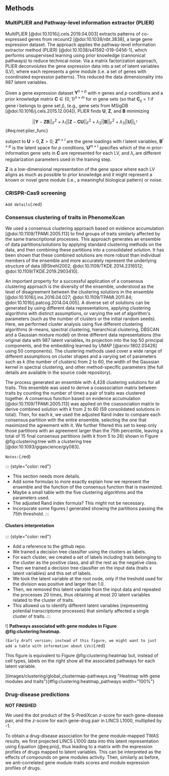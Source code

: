 ## Methods

### MultiPLIER and Pathway-level information extractor (PLIER)

MultiPLIER [@doi:10.1016/j.cels.2019.04.003] extracts patterns of co-expressed genes from recount2 [@doi:10.1038/nbt.3838], a large gene expression dataset.
The approach applies the pathway-level information extractor method (PLIER) [@doi:10.1038/s41592-019-0456-1], which performs unsupervised learning using prior knowledge (cannonical pathways) to reduce technical noise.
Via a matrix factorization approach, PLIER deconvolutes the gene expression data into a set of latent variables (LV), where each represents a gene module (i.e. a set of genes with coordinated expression patterns).
This reduced the data dimensionality into 987 latent variables.

Given a gene expression dataset $\mathbf{Y}^{n \times p}$ with $n$ genes and $p$ conditions and a prior knowledge matrix $\mathbf{C} \in \{0,1\}^{n \times m}$ for $m$ gene sets (so that $\mathbf{C}_{ij} = 1$ if gene $i$ belongs to gene set $j$), (e.g., gene sets from MSigDB [@doi:10.1016/j.cels.2015.12.004]), PLIER finds $\mathbf{U}$, $\mathbf{Z}$, and $\mathbf{B}$ minimizing

$$
||\mathbf{Y} - \mathbf{Z}\mathbf{B}||^{2}_{F} + \lambda_1 ||\mathbf{Z} - \mathbf{C}\mathbf{U}||^{2}_{F} + \lambda_2 ||\mathbf{B}||^{2}_{F} + \lambda_3 ||\mathbf{U}||_{L^1}
$$ {#eq:met:plier_func}

subject to $\mathbf{U}>0, \mathbf{Z}>0$;
$\mathbf{Z}^{n \times l}$ are the gene loadings with $l$ latent variables,
$\mathbf{B}^{l \times p}$ is the latent space for $p$ conditions,
$\mathbf{U}^{m \times l}$ specifies which of the $m$ prior-information gene sets in $\mathbf{C}$ are represented for each LV,
and $\lambda_i$ are different regularization parameters used in the training step.
<!--  -->
$\mathbf{Z}$ is a low-dimensional representation of the gene space where each LV aligns as much as possible to prior knowledge and it might represent a known or novel gene module (i.e., a meaningful biological pattern) or noise.


### CRISPR-Cas9 screening

`Add details`{.red}


### Consensus clustering of traits in PhenomeXcan

We used a consensus clustering approach based on evidence accumulation [@doi:10.1109/TPAMI.2005.113] to find groups of traits similarly affected by the same transcriptional processes.
This approach generates an ensemble of data partitions/solutions by applying standard clustering methods on the data, and then combining these partitions into a consolidated solution.
It has been shown that these combined solutions are more robust than individual members of the ensemble and more accurately represent the underlying structure of data [@Strehl2002; @doi:10.1109/TKDE.2014.2316512; @doi:10.1109/TKDE.2019.2903410].


An important property for a successful application of a consensus clustering approach is the diversity of the ensemble, understood as the level of disagreement between the clustering solutions in the ensemble [@doi:10.1016/j.ins.2016.04.027; @doi:10.1109/TPAMI.2011.84; @doi:10.1016/j.patcog.2014.04.005].
A diverse set of solutions can be generated by using different data representations, applying clustering algorithms with distinct assumptions, or varying the set of algorithm's parameters (such as the number of clusters or the initial random seeds).
Here, we performed cluster analysis using five different clustering algorithms ($k$-means, spectral clustering, hierarchical clustering, DBSCAN and a Gaussian mixture model) on three different data representations (the original data with 987 latent variables, its projection into the top 50 principal components, and the embedding learned by UMAP [@arxiv:1802.03426] using 50 components).
The clustering methods used cover a wide range of different assumptions on cluster shapes and a varying set of parameters such as $k$ (the number of clusters) from 2 to 60, the width of the Gaussian kernel in spectral clustering, and other method-specific parameters (the full details are available in the source code repository).

The process generated an ensemble with 4,428 clustering solutions for all traits.
This ensemble was used to derive a coassociation matrix between traits by counting the number of times a pair of traits was clustered together.
A consensus function based on evidence accumulation [@doi:10.1109/TPAMI.2005.113] was applied on the coassociation matrix to derive combined solution with $k$ from 2 to 60 (59 consolidated solutions in total).
Then, for each $k$, we used the adjusted Rand index to compare each consensus partition with the entire ensemble, selecting the one that maximized the agreement with it.
We further filtered this set to keep only those partitions with an agreement larger than the 75th percentile, leaving a total of 15 final consensus partitions (with $k$ from 5 to 26) shown in Figure @fig:clustering:tree with a clustering tree [@doi:10.1093/gigascience/giy083].


`Notes:`{.red}

::: {style="color: red"}
- This section needs more details.
- Add some formulas to more exactly explain how we represent the ensemble and the function of the consensus function that is maximized.
- Maybe a small table with the five clustering algorithms and the parameters used.
- The adjusted Rand index formula? This might not be necessary.
- Incorporate some figures I generated showing the partitions passing the 75th threshold.
:::


#### Clusters interpretation

::: {style="color: red"}
- Add a reference to the github repo.
- We trained a decision tree classifier using the clusters as labels.
- For each cluster, we created a set of labels including traits belonging to the cluster as the positive class, and all the rest as the negative class.
- Then we trained a decision tree classifier on the input data (traits x latent variables) and this set of labels.
- We took the latent variable at the root node, only if the treshold used for the division was positive and larger than 1.0.
- Then, we removed this latent variable from the input data and repeated the processes 20 times, thus obtaining at most 20 latent variables related to the cluster of traits.
- This allowed us to identify different latent variables (representing potential transcriptome processes) that similarly affected a single cluster of traits.
:::

![
**Pathways associated with gene modules in Figure @fig:clustering:heatmap.**
<!--  -->
`(Early draft version; instead of this figure, we might want to just add a table with information about LVs)`{.red}
<!--  -->
This figure is equivalent to Figure @fig:clustering:heatmap but, instead of cell types, labels on the right show all the associated pathways for each latent variable.
<!--  -->
](images/clustering/global_clustermap-pathways.svg "Heatmap with gene modules and traits"){#fig:clustering:heatmap_pathways width="100%"}


### Drug-disease predictions

**NOT FINISHED**

We used the dot product of the S-PrediXcan $z$-score for each gene-disease pair, and the $z$-score for each gene-drug pair in LINCS L1000, multiplied by -1.

To obtain a drug-disease association for the gene module-mapped TWAS results, we first projected LINCS L1000 data into this latent representation using Equation (@eq:proj), thus leading to a matrix with the expression profiles of drugs mapped to latent variables.
This can be interpreted as the effects of compounds on gene modules activity.
Then, similarly as before, we anti-correlated gene module-traits scores and module expression profiles of drugs.
